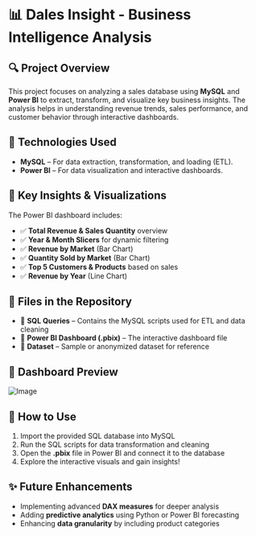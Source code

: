 # 📊 Dales Insight - Business Intelligence Analysis  

## 🔍 Project Overview  
This project focuses on analyzing a sales database using **MySQL** and **Power BI** to extract, transform, and visualize key business insights. The analysis helps in understanding revenue trends, sales performance, and customer behavior through interactive dashboards.  

## 🚀 Technologies Used  
- **MySQL** – For data extraction, transformation, and loading (ETL).  
- **Power BI** – For data visualization and interactive dashboards.  

## 📌 Key Insights & Visualizations  
The Power BI dashboard includes:  
- ✅ **Total Revenue & Sales Quantity** overview  
- ✅ **Year & Month Slicers** for dynamic filtering  
- ✅ **Revenue by Market** (Bar Chart)  
- ✅ **Quantity Sold by Market** (Bar Chart)  
- ✅ **Top 5 Customers & Products** based on sales  
- ✅ **Revenue by Year** (Line Chart)  

## 📂 Files in the Repository  
- 📁 **SQL Queries** – Contains the MySQL scripts used for ETL and data cleaning  
- 📁 **Power BI Dashboard (.pbix)** – The interactive dashboard file  
- 📁 **Dataset** – Sample or anonymized dataset for reference  

## 📸 Dashboard Preview  
![Image](https://github.com/user-attachments/assets/233e28ff-caab-4e10-a15c-afa671e27d07)

## 📢 How to Use  
1. Import the provided SQL database into MySQL  
2. Run the SQL scripts for data transformation and cleaning  
3. Open the **.pbix** file in Power BI and connect it to the database  
4. Explore the interactive visuals and gain insights!  

## ✨ Future Enhancements  
- Implementing advanced **DAX measures** for deeper analysis  
- Adding **predictive analytics** using Python or Power BI forecasting  
- Enhancing **data granularity** by including product categories  

